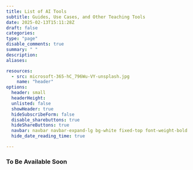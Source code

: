 ```yaml
---
title: List of AI Tools
subtitle: Guides, Use Cases, and Other Teaching Tools
date: 2025-02-13T15:11:28Z 
draft: false
categories: 
type: "page"
disable_comments: true
summary: " "
description:
aliases:

resources:
  - src: microsoft-365-hC_796Wu-VY-unsplash.jpg
    name: "header"
options:
  header: small
  headerHeight:
  unlisted: false
  showHeader: true
  hideSubscribeForm: false
  disable_sharebuttons: true
  hideShareButtons: true
  navbar: navbar navbar-expand-lg bg-white fixed-top font-weight-bold
  hide_date_reading_time: true

---
```


### To Be Available Soon